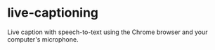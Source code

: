# live-captioning
Live caption with speech-to-text using the Chrome browser and your computer's microphone.
